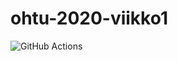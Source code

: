 # ohtu-2020-viikko1

![GitHub Actions](https://github.com/Aleksipa/ohtu-2020-viikko1/workflows/Java%20CI%20with%20Gradle/badge.svg)
